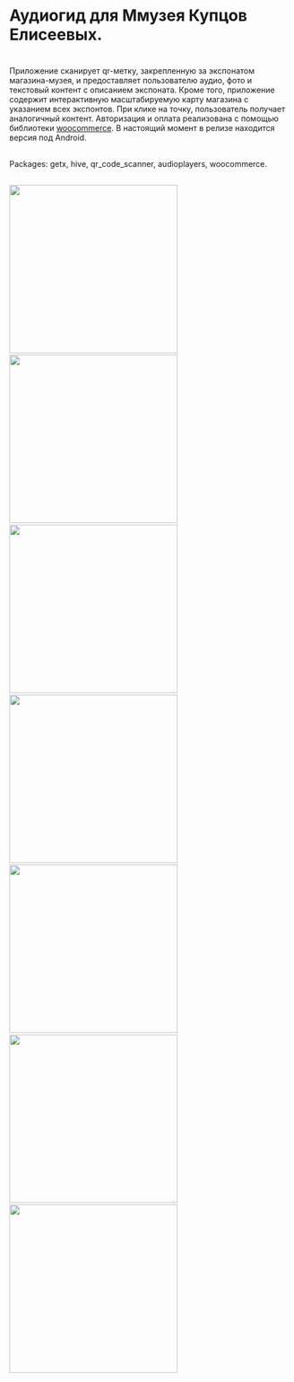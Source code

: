 # Аудиогид для Ммузея Купцов Елисеевых.

#
Приложение сканирует qr-метку, закрепленную за экспонатом магазина-музея, и предоставляет пользователю аудио, фото и текстовый контент с описанием экспоната.
Кроме того, приложение содержит интерактивную масштабируемую карту магазина с указанием всех экспонтов. При клике на точку, пользователь получает аналогичный контент. Авторизация и оплата реализована с помощью библиотеки <a href="https://woocommerce.com/">woocommerce</a>. В настоящий момент в релизе находится версия под Android.
##
Packages: getx, hive, qr_code_scanner, audioplayers, woocommerce.
##

<div>
  <img src="https://github.com/Petrich96/MKE_guide/blob/main/assets/1.jpg" width="300"/>&nbsp
  <img src="https://github.com/Petrich96/MKE_guide/blob/main/assets/2.jpg" width="300"/>&nbsp
  <img src="https://github.com/Petrich96/MKE_guide/blob/main/assets/3.jpg" width="300"/>&nbsp
  <img src="https://github.com/Petrich96/MKE_guide/blob/main/assets/4.jpg" width="300"/>&nbsp
  <img src="https://github.com/Petrich96/MKE_guide/blob/main/assets/5.jpg" width="300"/>&nbsp
  <img src="https://github.com/Petrich96/MKE_guide/blob/main/assets/6.jpg" width="300"/>&nbsp
  <img src="https://github.com/Petrich96/MKE_guide/blob/main/assets/7.jpg" width="300"/>&nbsp
 
  
  <!-- <img src="https://github.com/devicons/devicon/blob/master/icons/redux/redux-original.svg" title="redux" alt="redux" width="40" height="40"/>&nbsp; -->
</div>
